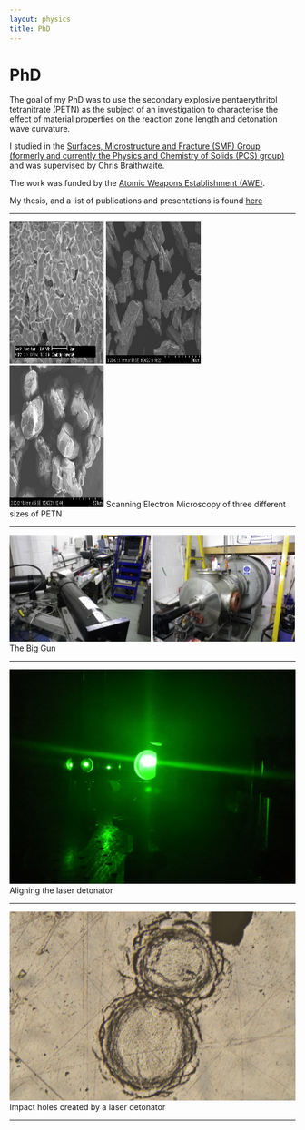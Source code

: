 ```yaml
---
layout: physics
title: PhD
---
```

# PhD
The goal of my PhD was to use the secondary explosive pentaerythritol tetranitrate (PETN) as the subject of an investigation to characterise the effect of material properties on the reaction zone length and detonation wave curvature.

I studied in the [Surfaces, Microstructure and Fracture (SMF) Group (formerly and currently the Physics and Chemistry of Solids (PCS) group)](https://www.pcs.phy.cam.ac.uk/) and was supervised by Chris Braithwaite.

The work was funded by the [Atomic Weapons Establishment (AWE)](https://www.awe.co.uk/).

My thesis, and a list of publications and presentations is found [here](Publications)

---
<img src="Images/small.jpg" width="33%" height="250"/>
<img src="Images/large.jpg" width="33%" height="250"/>
<img src="Images/huge.jpg" width="33%" height="250"/>
Scanning Electron Microscopy of three different sizes of PETN

---

<img src="Images/gun_1.jpg" width="49.5%"/>
<img src="Images/gun_2.jpg" width="49.5%"/>
The Big Gun

---
<img src="Images/laser.jpg"/>
Aligning the laser detonator

---

<img src="Images/holes.jpg"/>
Impact holes created by a laser detonator

---